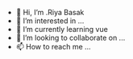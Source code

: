 - 👋 Hi, I’m .Riya Basak
- 👀 I’m interested in ...
- 🌱 I’m currently learning vue
- 💞️ I’m looking to collaborate on ...
- 📫 How to reach me ...

<!---
RiyaBasak26/RiyaBasak26 is a ✨ special ✨ repository because its `README.md` (this file) appears on your GitHub profile.
You can click the Preview link to take a look at your changes.
--->
